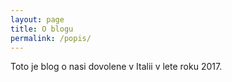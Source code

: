 ```yaml
---
layout: page
title: O blogu
permalink: /popis/
---
```


Toto je blog o nasi dovolene v Italii v lete roku 2017.